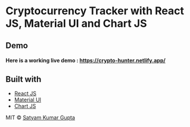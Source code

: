 # Cryptocurrency Tracker with React JS, Material UI and Chart JS

## Demo
#### Here is a working live demo :  https://crypto-hunter.netlify.app/

## Built with 

- [React JS](https://reactjs.org/)
- [Material UI](https://v4.mui.com/)
- [Chart JS](https://reactchartjs.github.io/react-chartjs-2/#/)


MIT © [Satyam Kumar Gupta ](https://github.com/9821061207/)
